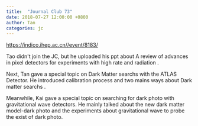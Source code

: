 ```yaml
---
title:  "Journal Club 73"
date: 2018-07-27 12:00:00 +0800
author: Tan
categories: jc
---
```


<https://indico.ihep.ac.cn//event/8183/>

Tao didn't join the JC, but he uploaded his ppt about A review of advances in pixel detectors for experiments  with high rate and radiation
. 

Next, Tan gave a special topic on Dark  Matter  searchs  with  the  ATLAS  Detector. He introduced calibration process and two mains ways about Dark matter searchs . 

Meanwhile, Kai gave a special topic on searching for dark photo with gravitational wave detectors. He mainly talked about the new dark matter model-dark photo and the experiments about gravitational wave to probe the exist of dark photo.
 
